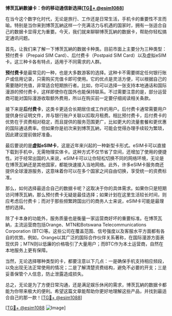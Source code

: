 **博茨瓦納數據卡：你的移动通信新选择[[TG💪+ @esim1088](https://t.me/s/esim1088)]**

在当今这个数字化时代，无论是旅行、工作还是日常生活，手机卡的重要性不言而喻。特别是当你来到博茨瓦納这样一个充满活力与机遇的国家时，拥有一张适合自己的数据卡显得尤为重要。今天，我们就来聊聊博茨瓦納的数据卡，帮助你轻松搞定通讯问题。

首先，让我们来了解一下博茨瓦納的数据卡种类。目前市面上主要分为三种类型：预付费卡（Prepaid SIM Card）、后付费卡（Postpaid SIM Card）以及虚拟eSIM卡。这三种卡各有特点，适用于不同需求的人群。

**预付费卡**是最常见的一种，也是大多数游客的选择。这种卡不需要绑定任何银行账户或信用记录，只需购买充值卡即可使用。它的优点是灵活方便，可以根据自己的需要随时充值，非常适合短期旅行者。比如，你可以选择一张支持本地通话和国际漫游的预付费卡，这样即使你在国外也能保持联系。不过需要注意的是，部分运营商可能对国际漫游收取额外费用，所以在购买前一定要仔细阅读相关条款。

接下来是**后付费卡**，这类卡更适合长期居住或工作的用户。后付费卡通常需要用户提供身份证明文件，并与银行账户关联以扣取月租费。相比预付费卡，后付费卡的优势在于资费相对稳定，而且提供的服务范围更广，比如更大的流量套餐和更优惠的国际通话费率。但如果你是初次来到博茨瓦納，可能会觉得办理手续较为繁琐，因此建议提前做好准备。

最后要说的是**虚拟eSIM卡**，这是近年来兴起的一种新型卡形式。eSIM卡可以直接下载到手机中，无需物理实体卡。这种方式不仅节省了空间，还增加了使用的便捷性。对于经常出国的人来说，eSIM卡可以让你轻松切换不同的网络环境，无论是在博茨瓦納还是其他国家，都能快速接入当地网络。此外，许多eSIM卡服务商还提供全球漫游服务，这意味着你可以在多个国家之间自由切换，享受统一的资费标准。

那么，如何选择最适合自己的数据卡呢？这取决于你的具体需求。如果你只是短期访问博茨瓦納，那么预付费卡无疑是最佳选择；如果计划在这里生活较长时间，则应考虑后付费卡；而对于那些频繁跨国出行的商务人士来说，eSIM卡可能是最理想的选择。

除了卡本身的功能外，服务质量也是衡量一家运营商好坏的重要标准。在博茨瓦納，主流运营商包括Orange、MTN和Botswana Telecommunications Corporation (BTC)等。这些公司在覆盖范围、信号强度以及客服水平方面都有各自的优势。例如，Orange以其广泛的国际合作伙伴关系著称，在国际漫游方面表现优异；MTN则以低廉的价格吸引了大量用户；而BTC作为本土运营商，自然在本地服务上更有保障。

当然，无论选择哪种类型的卡，都要注意以下几点：一是确保手机支持相应频段，以免出现无法正常使用的情况；二是了解清楚资费结构，避免不必要的开支；三是妥善保管个人信息，防止泄露造成损失。

总之，无论是为了方便日常沟通，还是满足娱乐休闲的需求，博茨瓦納的数据卡都能为你带来极大的便利。希望这篇文章能帮助你更好地理解这些产品，并找到最适合自己的那一款！[[TG💪+ @esim1088](https://t.me/s/esim1088)]

[[TG💪+ @esim1088](https://t.me/s/esim1088) ![Image](https://i.postimg.cc/4NQfJmqS/Snipaste-2025-05-13-00-14-12.png)]